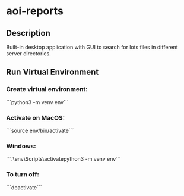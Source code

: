 # aoi-reports

## Description
Built-in desktop application with GUI to search for lots files in different server directories. 


## Run Virtual Environment

### Create virtual environment:
´´´python3 -m venv env´´´

### Activate on MacOS: 
´´´source env/bin/activate´´´

### Windows: 
´´´.\env\Scripts\activatepython3 -m venv env´´´

### To turn off: 
´´´deactivate´´´

